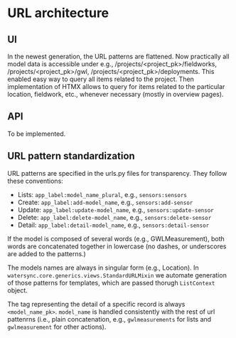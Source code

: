 # URL architecture

## UI

In the newest generation, the URL patterns are flattened. Now practically all model data is accessible under e.g., /projects/<project_pk>/fieldworks, /projects/<project_pk>/gwl, /projects/<project_pk>/deployments. This enabled easy way to query all items related to the project. Then implementation of HTMX allows to query for items related to the particular location, fieldwork, etc., whenever necessary (mostly in overview pages).

## API

To be implemented.

## URL pattern standardization

URL patterns are specified in the urls.py files for transparency. They follow these conventions:

- Lists: `app_label:model_name_plural`, e.g., `sensors:sensors`
- Create: `app_label:add-model_name`, e.g., `sensors:add-sensor`
- Update: `app_label:update-model_name`, e.g., `sensors:update-sensor`
- Delete: `app_label:delete-model_name`, e.g., `sensors:delete-sensor`
- Detail: `app_label:detail-model_name`, e.g., `sensors:detail-sensor`

If the model is composed of several words (e.g., GWLMeasurement), both words are concatenated together in lowercase (no dashes, or underscores are added to the patterns.)

The models names are always in singular form (e.g., Location). In `watersync.core.generics.views.StandardURLMixin` we automate generation of those patterns for templates, which are passed thorugh `ListContext` object.

The tag representing the detail of a specific record is always `<model_name_pk>`. `model_name` is handled consistently with the rest of url pattenrns (i.e., plain concatenation, e.g., `gwlmeasurements` for lists and `gwlmeasurement` for other actions).
